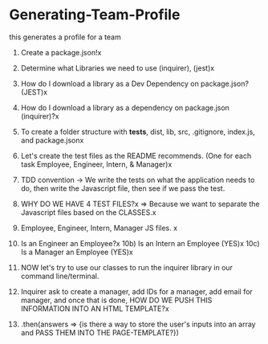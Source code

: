 # Generating-Team-Profile
this generates a profile for a team

1) Create a package.json!x
2) Determine what Libraries we need to use (inquirer), (jest)x
3) How do I download a library as a Dev Dependency on package.json? (JEST)x
4) How do I download a library as a dependency on package.json (inquirer)?x

5) To create a folder structure with __tests__, dist, lib, src, .gitignore, index.js, and package.jsonx

6) Let's create the test files as the README recommends. (One for each task Employee, Engineer, Intern, & Manager)x

7) TDD convention -> We write the tests on what the application needs to do, then write the Javascript file, then see if we pass the test. 

8) WHY DO WE HAVE 4 TEST FILES?x
    => Because we want to separate the Javascript files based on the CLASSES.x 
9) Employee, Engineer, Intern, Manager JS files. x
10) Is an Engineer an Employee?x
10b) Is an Intern an Employee (YES)x
10c) Is a Manager an Employee (YES)x

11) NOW let's try to use our classes to run the inquirer library in our command line/terminal.
12) Inquirer ask to create a manager, add IDs for a manager, add email for manager, and once that is done, HOW DO WE PUSH THIS INFORMATION INTO AN HTML TEMPLATE?x
13) .then(answers => {is there a way to store the user's inputs into an array and PASS THEM INTO THE PAGE-TEMPLATE?})